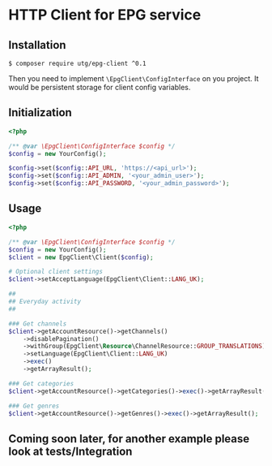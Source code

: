 # HTTP Client for EPG service

## Installation

```
$ composer require utg/epg-client ^0.1
```

Then you need to implement `\EpgClient\ConfigInterface` on you project. 
It would be persistent storage for client config variables.

## Initialization

```php
<?php

/** @var \EpgClient\ConfigInterface $config */
$config = new YourConfig();

$config->set($config::API_URL, 'https://<api_url>');
$config->set($config::API_ADMIN, '<your_admin_user>');
$config->set($config::API_PASSWORD, '<your_admin_password>');
```

## Usage

```php
<?php

/** @var \EpgClient\ConfigInterface $config */
$config = new YourConfig();
$client = new EpgClient\Client($config);

# Optional client settings
$client->setAcceptLanguage(EpgClient\Client::LANG_UK);

##
## Everyday activity
##

### Get channels
$client->getAccountResource()->getChannels()                            # Full example:
    ->disablePagination()                                               # optional: pagination disable
    ->withGroup(EpgClient\Resource\ChannelResource::GROUP_TRANSLATIONS) # optional: translations, images, ...
    ->setLanguage(EpgClient\Client::LANG_UK)                            # optional: set language only for one request
    ->exec()
    ->getArrayResult();

### Get categories
$client->getAccountResource()->getCategories()->exec()->getArrayResult();

### Get genres
$client->getAccountResource()->getGenres()->exec()->getArrayResult();

```

## Coming soon later, for another example please look at tests/Integration
